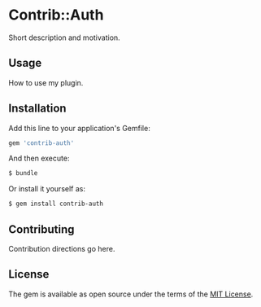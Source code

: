 # Contrib::Auth
Short description and motivation.

## Usage
How to use my plugin.

## Installation
Add this line to your application's Gemfile:

```ruby
gem 'contrib-auth'
```

And then execute:
```bash
$ bundle
```

Or install it yourself as:
```bash
$ gem install contrib-auth
```

## Contributing
Contribution directions go here.

## License
The gem is available as open source under the terms of the [MIT License](https://opensource.org/licenses/MIT).
